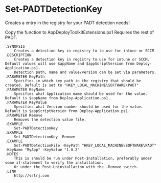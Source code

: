 # Set-PADTDetectionKey
Creates a entry in the registry for your PADT detection needs!

Copy the function to AppDeployToolkitExtensions.ps1 Requires the rest of PADT.

    .SYNOPSIS
        Creates a detection key in registry to to use for intune or SCCM
    .DESCRIPTION
        Creates a detection key in registry to use for intune or SCCM. Default values will use $appName and $appScriptVersion from Deploy-Application.ps1.
        Detection path, name and value/version can be set via parameters.
    .PARAMETER KeyPath
        Specifies in which key path in the registry that should be created. Default is set to "HKEY_LOCAL_MACHINE\SOFTWARE\PADT"
    .PARAMETER KeyName
        Specifies what Application name should be used for the value. Default is $appName from Deploy-Application.ps1.
    .PARAMETER KeyValue
        Specifies what Version number should be used for the value. Default is $appScriptVersion from Deploy-Application.ps1.
    .PARAMETER Remove
        Removes the detection value file.
    .EXAMPLE
        Set-PADTDetectionKey
    .EXAMPLE
        Set-PADTDetectionKey -Remove
    .EXAMPLE
        Set-PADTDetectionFile -KeyPath "HKEY_LOCAL_MACHINE\SOFTWARE\PADT" -KeyName "MyApp" -KeyValue "1.0.2"
    .NOTES
        This is should be run under Post-Installation, preferably under some if-statement to verify the installation.
        Or under the Post-Uninstallation with the -Remove switch.
    .LINK
        http://vstrj.com
